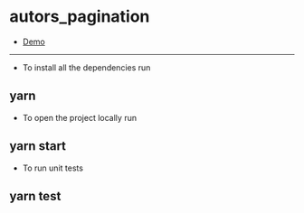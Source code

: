 # autors_pagination
* [Demo](https://valeria38.github.io/autors_pagination/)
----------------------------------------------------------------
* To install all the dependencies run
## yarn

* To open the project locally run
## yarn start

* To run unit tests
## yarn test
